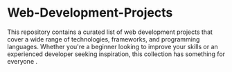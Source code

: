 # Web-Development-Projects
This repository contains a curated list of web development projects that cover a wide range of technologies, frameworks, and programming languages. Whether you're a beginner looking to improve your skills or an experienced developer seeking inspiration, this collection has something for everyone .
